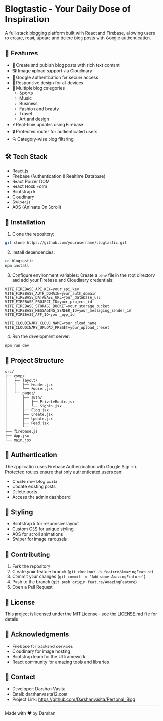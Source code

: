 # Blogtastic - Your Daily Dose of Inspiration

A full-stack blogging platform built with React and Firebase, allowing users to create, read, update and delete blog posts with Google authentication.

## 🚀 Features

- 📝 Create and publish blog posts with rich text content
- 🖼️ Image upload support via Cloudinary
- 👤 Google Authentication for secure access
- 📱 Responsive design for all devices
- 🎨 Multiple blog categories:
  - Sports
  - Music
  - Business
  - Fashion and beauty
  - Travel
  - Art and design
- ⚡ Real-time updates using Firebase
- 🔒 Protected routes for authenticated users
- 🔍 Category-wise blog filtering

## 🛠️ Tech Stack

- React.js
- Firebase (Authentication & Realtime Database)
- React Router DOM
- React Hook Form
- Bootstrap 5
- Cloudinary
- Swiper.js
- AOS (Animate On Scroll)

## 🔧 Installation

1. Clone the repository:
```bash
git clone https://github.com/yourusername/blogtastic.git
```

2. Install dependencies:
```bash
cd blogtastic
npm install
```

3. Configure environment variables:
Create a `.env` file in the root directory and add your Firebase and Cloudinary credentials:

```env
VITE_FIREBASE_API_KEY=your_api_key
VITE_FIREBASE_AUTH_DOMAIN=your_auth_domain
VITE_FIREBASE_DATABASE_URL=your_database_url
VITE_FIREBASE_PROJECT_ID=your_project_id
VITE_FIREBASE_STORAGE_BUCKET=your_storage_bucket
VITE_FIREBASE_MESSAGING_SENDER_ID=your_messaging_sender_id
VITE_FIREBASE_APP_ID=your_app_id

VITE_CLOUDINARY_CLOUD_NAME=your_cloud_name
VITE_CLOUDINARY_UPLOAD_PRESET=your_upload_preset
```

4. Run the development server:
```bash
npm run dev
```

## 📝 Project Structure

```
src/
├── comp/
│   ├── layout/
│   │   ├── Header.jsx
│   │   └── Footer.jsx
│   └── pages/
│       ├── auth/
│       │   ├── PrivateRoute.jsx
│       │   └── Signin.jsx
│       ├── Blog.jsx
│       ├── Create.jsx
│       ├── Update.jsx
│       ├── Read.jsx
│       └── ...
├── firebase.js
├── App.jsx
└── main.jsx
```

## 🔐 Authentication

The application uses Firebase Authentication with Google Sign-in. Protected routes ensure that only authenticated users can:
- Create new blog posts
- Update existing posts
- Delete posts
- Access the admin dashboard

## 🎨 Styling

- Bootstrap 5 for responsive layout
- Custom CSS for unique styling
- AOS for scroll animations
- Swiper for image carousels

## 👥 Contributing

1. Fork the repository
2. Create your feature branch (`git checkout -b feature/AmazingFeature`)
3. Commit your changes (`git commit -m 'Add some AmazingFeature'`)
4. Push to the branch (`git push origin feature/AmazingFeature`)
5. Open a Pull Request

## 📄 License

This project is licensed under the MIT License - see the [LICENSE.md](LICENSE.md) file for details

## 🙏 Acknowledgments

- Firebase for backend services
- Cloudinary for image hosting
- Bootstrap team for the UI framework
- React community for amazing tools and libraries

## 📧 Contact

- Developer: Darshan Vasita
- Email: darshanvasita12.com
- Project Link: https://github.com/Darshanvasita/Personal_Blog

---
Made with ❤️ by Darshan